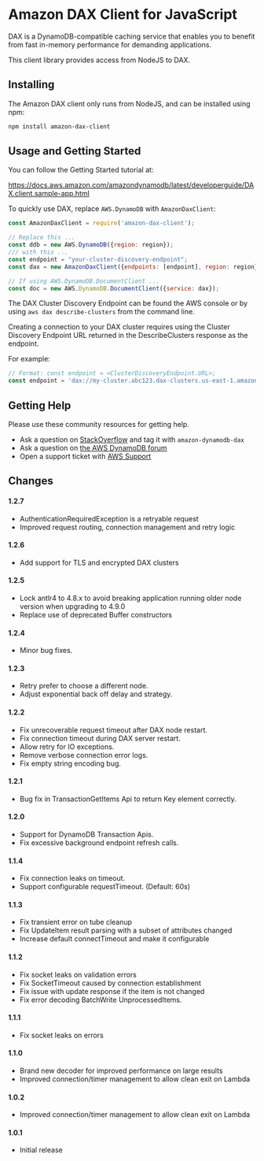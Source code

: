 # Amazon DAX Client for JavaScript

DAX is a DynamoDB-compatible caching service that enables you to benefit from fast in-memory performance for demanding applications.

This client library provides access from NodeJS to DAX.

## Installing
The Amazon DAX client only runs from NodeJS, and can be installed using npm:
```sh
npm install amazon-dax-client
```

## Usage and Getting Started
You can follow the Getting Started tutorial at:

https://docs.aws.amazon.com/amazondynamodb/latest/developerguide/DAX.client.sample-app.html

To quickly use DAX, replace `AWS.DynamoDB` with `AmazonDaxClient`:

```javascript
const AmazonDaxClient = require('amazon-dax-client');

// Replace this ...
const ddb = new AWS.DynamoDB({region: region});
/// with this ...
const endpoint = "your-cluster-discovery-endpoint";
const dax = new AmazonDaxClient({endpoints: [endpoint], region: region});

// If using AWS.DynamoDB.DocumentClient ...
const doc = new AWS.DynamoDB.DocumentClient({service: dax});
```

The DAX Cluster Discovery Endpoint can be found the AWS console or by using `aws dax describe-clusters` from the command line.

Creating a connection to your DAX cluster requires using the Cluster Discovery Endpoint URL returned in the DescribeClusters response as the endpoint.

For example:
```javascript
// Format: const endpoint = <ClusterDiscoveryEndpoint.URL>;
const endpoint = 'dax://my-cluster.abc123.dax-clusters.us-east-1.amazonaws.com';
```

## Getting Help
Please use these community resources for getting help.

 * Ask a question on [StackOverflow](https://stackoverflow.com/) and tag it with `amazon-dynamodb-dax`
 * Ask a question on [the AWS DynamoDB forum](https://forums.aws.amazon.com/forum.jspa?forumID=131&start=0)
 * Open a support ticket with [AWS Support](https://console.aws.amazon.com/support/home#/)


## Changes

#### 1.2.7
* AuthenticationRequiredException is a retryable request
* Improved request routing, connection management and retry logic

#### 1.2.6
* Add support for TLS and encrypted DAX clusters

#### 1.2.5
* Lock antlr4 to 4.8.x to avoid breaking application running older node version when upgrading to 4.9.0
* Replace use of deprecated Buffer constructors

#### 1.2.4
* Minor bug fixes.

#### 1.2.3
* Retry prefer to choose a different node.
* Adjust exponential back off delay and strategy.

#### 1.2.2
* Fix unrecoverable request timeout after DAX node restart.
* Fix connection timeout during DAX server restart.
* Allow retry for IO exceptions.
* Remove verbose connection error logs.
* Fix empty string encoding bug.

#### 1.2.1
* Bug fix in TransactionGetItems Api to return Key element correctly.

#### 1.2.0
* Support for DynamoDB Transaction Apis.
* Fix excessive background endpoint refresh calls.

#### 1.1.4
* Fix connection leaks on timeout.
* Support configurable requestTimeout. (Default: 60s)

#### 1.1.3
* Fix transient error on tube cleanup
* Fix UpdateItem result parsing with a subset of attributes changed
* Increase default connectTimeout and make it configurable

#### 1.1.2
* Fix socket leaks on validation errors
* Fix SocketTimeout caused by connection establishment
* Fix issue with update response if the item is not changed
* Fix error decoding BatchWrite UnprocessedItems.

#### 1.1.1
* Fix socket leaks on errors

#### 1.1.0
* Brand new decoder for improved performance on large results
* Improved connection/timer management to allow clean exit on Lambda

#### 1.0.2
* Improved connection/timer management to allow clean exit on Lambda

#### 1.0.1
* Initial release

